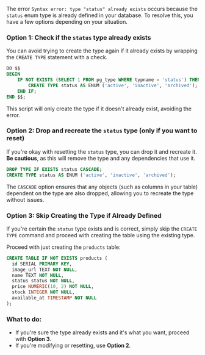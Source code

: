 The error `Syntax error: type "status" already exists` occurs because the `status` enum type is already defined in your database. To resolve this, you have a few options depending on your situation.

### Option 1: Check if the `status` type already exists
You can avoid trying to create the type again if it already exists by wrapping the `CREATE TYPE` statement with a check.

```sql
DO $$
BEGIN
    IF NOT EXISTS (SELECT 1 FROM pg_type WHERE typname = 'status') THEN
        CREATE TYPE status AS ENUM ('active', 'inactive', 'archived');
    END IF;
END $$;
```

This script will only create the type if it doesn't already exist, avoiding the error.

### Option 2: Drop and recreate the `status` type (only if you want to reset)
If you're okay with resetting the `status` type, you can drop it and recreate it. **Be cautious**, as this will remove the type and any dependencies that use it.

```sql
DROP TYPE IF EXISTS status CASCADE;
CREATE TYPE status AS ENUM ('active', 'inactive', 'archived');
```

The `CASCADE` option ensures that any objects (such as columns in your table) dependent on the type are also dropped, allowing you to recreate the type without issues.

### Option 3: Skip Creating the Type if Already Defined
If you're certain the `status` type exists and is correct, simply skip the `CREATE TYPE` command and proceed with creating the table using the existing type.

Proceed with just creating the `products` table:

```sql
CREATE TABLE IF NOT EXISTS products (
  id SERIAL PRIMARY KEY,
  image_url TEXT NOT NULL,
  name TEXT NOT NULL,
  status status NOT NULL,
  price NUMERIC(10, 2) NOT NULL,
  stock INTEGER NOT NULL,
  available_at TIMESTAMP NOT NULL
);
```

### What to do:
- If you're sure the type already exists and it's what you want, proceed with **Option 3**.
- If you're modifying or resetting, use **Option 2**.